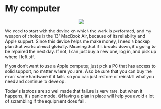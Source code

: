 # My computer

<div align="center">
	<img src="https://raw.githubusercontent.com/davidgatti/my-development-setup/master/01_my_computer/images/mac_book_air_13.jpeg">
</div>

We need to start with the device on which the work is performed, and my weapon of choice is the 13” MacBook Air, because of its reliability and Apple support. Since this device helps me make money, I need a backup plan that works almost globally. Meaning that if it breaks down, it's going to be repaired the next day. If not, I can just buy a new one, log in, and pick up where I left off.

If you don’t want to use a Apple computer, just pick a PC that has access to solid support, no matter where you are. Also be sure that you can buy the exact same hardware if it fails, so you can just restore or reinstall what you need and continue to develop.

Today's laptops are so well made that failure is very rare, but when it happens, it's panic mode. 😅Having a plan in place will help you avoid a lot of scrambling if the equipment does fail.
